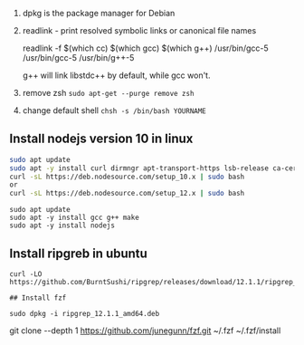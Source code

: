 1. dpkg is the package manager for Debian

2. readlink - print resolved symbolic links or canonical file names

   readlink -f $(which cc) $(which gcc) $(which g++) /usr/bin/gcc-5 /usr/bin/gcc-5 /usr/bin/g++-5

   g++ will link libstdc++ by default, while gcc won't.

3. remove zsh
   `sudo apt-get --purge remove zsh`

4. change default shell
   `chsh -s /bin/bash YOURNAME`


## Install nodejs version 10 in linux
``` bash
sudo apt update
sudo apt -y install curl dirmngr apt-transport-https lsb-release ca-certificates
curl -sL https://deb.nodesource.com/setup_10.x | sudo bash
or
curl -sL https://deb.nodesource.com/setup_12.x | sudo bash
```
```
sudo apt update
sudo apt -y install gcc g++ make
sudo apt -y install nodejs
```

## Install ripgreb in ubuntu
```
curl -LO https://github.com/BurntSushi/ripgrep/releases/download/12.1.1/ripgrep_12.1.1_amd64.deb

## Install fzf

sudo dpkg -i ripgrep_12.1.1_amd64.deb
```
git clone --depth 1 https://github.com/junegunn/fzf.git ~/.fzf
~/.fzf/install

